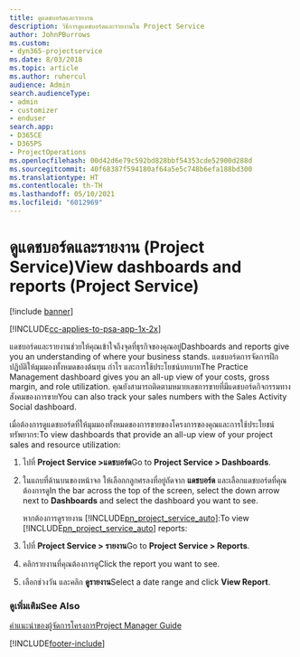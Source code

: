 ```yaml
---
title: ดูแดชบอร์ดและรายงาน
description: วิธีการดูแดชบอร์ดและรายงานใน Project Service
author: JohnPBurrows
ms.custom:
- dyn365-projectservice
ms.date: 8/03/2018
ms.topic: article
ms.author: ruhercul
audience: Admin
search.audienceType:
- admin
- customizer
- enduser
search.app:
- D365CE
- D365PS
- ProjectOperations
ms.openlocfilehash: 00d42d6e79c592bd828bbf54353cde52900d288d
ms.sourcegitcommit: 40f68387f594180af64a5e5c748b6efa188bd300
ms.translationtype: HT
ms.contentlocale: th-TH
ms.lasthandoff: 05/10/2021
ms.locfileid: "6012969"
---
```

# <a name="view-dashboards-and-reports-project-service"></a><span data-ttu-id="61518-103">ดูแดชบอร์ดและรายงาน (Project Service)</span><span class="sxs-lookup"><span data-stu-id="61518-103">View dashboards and reports (Project Service)</span></span>

[!include [banner](../includes/psa-now-project-operations.md)]

[!INCLUDE[cc-applies-to-psa-app-1x-2x](../includes/cc-applies-to-psa-app-1x-2x.md)]

<span data-ttu-id="61518-104">แดชบอร์ดและรายงานช่วยให้คุณเข้าใจถึงจุดที่ธุรกิจของคุณอยู่</span><span class="sxs-lookup"><span data-stu-id="61518-104">Dashboards and reports give you an understanding of where your business stands.</span></span> <span data-ttu-id="61518-105">แดชบอร์ดการจัดการฝึกปฏิบัติให้มุมมองทั้งหมดของต้นทุน กำไร และการใช้ประโยชน์บทบาท</span><span class="sxs-lookup"><span data-stu-id="61518-105">The Practice Management dashboard gives you an all-up view of your costs, gross margin, and role utilization.</span></span> <span data-ttu-id="61518-106">คุณยังสามารถติดตามหมายเลขการขายที่มีแดชบอร์ดกิจกรรมทางสังคมของการขาย</span><span class="sxs-lookup"><span data-stu-id="61518-106">You can also track your sales numbers with the Sales Activity Social dashboard.</span></span>  
  
 <span data-ttu-id="61518-107">เมื่อต้องการดูแดชบอร์ดที่ให้มุมมองทั้งหมดของการขายของโครงการของคุณและการใช้ประโยชน์ทรัพยากร:</span><span class="sxs-lookup"><span data-stu-id="61518-107">To view dashboards that provide an all-up view of your project sales and resource utilization:</span></span>  
  
1. <span data-ttu-id="61518-108">ไปที่ **Project Service >แดชบอร์ด**</span><span class="sxs-lookup"><span data-stu-id="61518-108">Go to **Project Service > Dashboards**.</span></span>  
  
2. <span data-ttu-id="61518-109">ในแถบที่ด้านบนของหน้าจอ ให้เลือกกลูกศรลงที่อยู่ถัดจาก **แดชบอร์ด** และเลือกแดชบอร์ดที่คุณต้องการดู</span><span class="sxs-lookup"><span data-stu-id="61518-109">In the bar across the top of the screen, select the down arrow next to **Dashboards** and select the dashboard you want to see.</span></span>  
  
   <span data-ttu-id="61518-110">หากต้องการดูรายงาน [!INCLUDE[pn_project_service_auto](../includes/pn-project-service-auto.md)]:</span><span class="sxs-lookup"><span data-stu-id="61518-110">To view [!INCLUDE[pn_project_service_auto](../includes/pn-project-service-auto.md)] reports:</span></span>  
  
3. <span data-ttu-id="61518-111">ไปที่ **Project Service > รายงาน**</span><span class="sxs-lookup"><span data-stu-id="61518-111">Go to **Project Service > Reports**.</span></span>  
  
4. <span data-ttu-id="61518-112">คลิกรายงานที่คุณต้องการดู</span><span class="sxs-lookup"><span data-stu-id="61518-112">Click the report you want to see.</span></span>  
  
5. <span data-ttu-id="61518-113">เลือกช่วงวัน และคลิก **ดูรายงาน**</span><span class="sxs-lookup"><span data-stu-id="61518-113">Select a date range and click **View Report**.</span></span>  
  
### <a name="see-also"></a><span data-ttu-id="61518-114">ดูเพิ่มเติม</span><span class="sxs-lookup"><span data-stu-id="61518-114">See Also</span></span>  
 [<span data-ttu-id="61518-115">คำแนะนำของผู้จัดการโครงการ</span><span class="sxs-lookup"><span data-stu-id="61518-115">Project Manager Guide</span></span>](../psa/project-manager-guide.md)


[!INCLUDE[footer-include](../includes/footer-banner.md)]